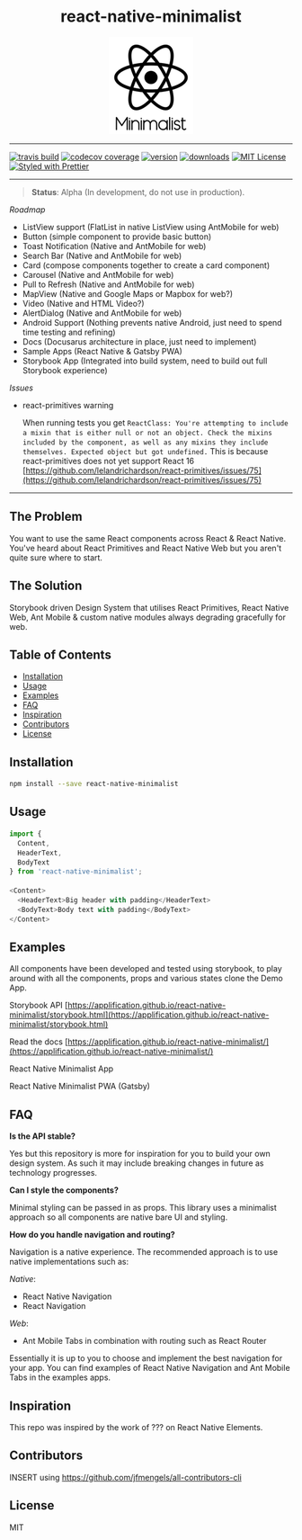 <div align="center">

# react-native-minimalist

![React Native Minimalist Logo](Minimalist-Logo.png)

</div>

---

[![travis build](https://img.shields.io/travis/applification/react-native-minimalist.svg?style=flat-square)](https://travis-ci.org/applification/react-native-minimalist)
[![codecov coverage](https://img.shields.io/codecov/c/github/applification/react-native-minimalist.svg?style=flat-square)](https://codecov.io/gh/applification/react-native-minimalist)
[![version](https://img.shields.io/npm/v/react-native-minimalist.svg?style=flat-square)](https://www.npmjs.com/package/react-native-minimalist)
[![downloads](https://img.shields.io/npm/dm/react-native-minimalist.svg?style=flat-square)](http://npm-stat.com/charts.html?package=react-native-minimalist)
[![MIT License](https://img.shields.io/npm/l/react-native-minimalist.svg?style=flat-square)](http://opensource.org/licenses/MIT)
[![Styled with Prettier](https://img.shields.io/badge/styled_with-prettier-ff69b4.svg)](https://github.com/prettier/prettier)

---

> **Status**: Alpha (In development, do not use in production).

_Roadmap_

* ListView support (FlatList in native ListView using AntMobile for web)
* Button (simple component to provide basic button)
* Toast Notification (Native and AntMobile for web)
* Search Bar (Native and AntMobile for web)
* Card (compose components together to create a card component)
* Carousel (Native and AntMobile for web)
* Pull to Refresh (Native and AntMobile for web)
* MapView (Native and Google Maps or Mapbox for web?)
* Video (Native and HTML Video?)
* AlertDialog (Native and AntMobile for web)
* Android Support (Nothing prevents native Android, just need to spend time testing and refining)
* Docs (Docusarus architecture in place, just need to implement)
* Sample Apps (React Native & Gatsby PWA)
* Storybook App (Integrated into build system, need to build out full Storybook experience)

_Issues_

* react-primitives warning

  When running tests you get
  `ReactClass: You're attempting to include a mixin that is either null or not an object. Check the mixins included by the component, as well as any mixins they include themselves. Expected object but got undefined.` This is because react-primitives does not yet support React 16 [https://github.com/lelandrichardson/react-primitives/issues/75](https://github.com/lelandrichardson/react-primitives/issues/75)

---

## The Problem

You want to use the same React components across React & React Native. You've heard about React Primitives and React Native Web but you aren't quite sure where to start.

## The Solution

Storybook driven Design System that utilises React Primitives, React Native Web, Ant Mobile & custom native modules always degrading gracefully for web.

## Table of Contents

<!-- START doctoc generated TOC please keep comment here to allow auto update -->

<!-- DON'T EDIT THIS SECTION, INSTEAD RE-RUN doctoc TO UPDATE -->

<!-- DON'T EDIT THIS SECTION, INSTEAD RE-RUN doctoc TO UPDATE -->

* [Installation](#installation)
* [Usage](#usage)
* [Examples](#examples)
* [FAQ](#faq)
* [Inspiration](#inspiration)
* [Contributors](#contributors)
* [License](#license)

<!-- END doctoc generated TOC please keep comment here to allow auto update -->

## Installation

```bash
npm install --save react-native-minimalist
```

## Usage

```JavaScript
import {
  Content,
  HeaderText,
  BodyText
} from 'react-native-minimalist';

<Content>
  <HeaderText>Big header with padding</HeaderText>
  <BodyText>Body text with padding</BodyText>
</Content>
```

## Examples

All components have been developed and tested using storybook, to play around with all the components, props and various states clone the Demo App.

Storybook API [https://applification.github.io/react-native-minimalist/storybook.html](https://applification.github.io/react-native-minimalist/storybook.html)

Read the docs [https://applification.github.io/react-native-minimalist/](https://applification.github.io/react-native-minimalist/)

React Native Minimalist App

React Native Minimalist PWA (Gatsby)

## FAQ

**Is the API stable?**

Yes but this repository is more for inspiration for you to build your own design system. As such it may include breaking changes in future as technology progresses.

**Can I style the components?**

Minimal styling can be passed in as props. This library uses a minimalist approach so all components are native bare UI and styling.

**How do you handle navigation and routing?**

Navigation is a native experience. The recommended approach is to use native implementations such as:

_Native_:

* React Native Navigation
* React Navigation

_Web_:

* Ant Mobile Tabs in combination with routing such as React Router

Essentially it is up to you to choose and implement the best navigation for your app. You can find examples of React Native Navigation and Ant Mobile Tabs in the examples apps.

## Inspiration

This repo was inspired by the work of ??? on React Native Elements.

## Contributors

INSERT using https://github.com/jfmengels/all-contributors-cli

## License

MIT
